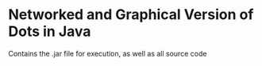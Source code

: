 # Networked and Graphical Version of Dots in Java
 Contains the .jar file for execution, as well as all source code
